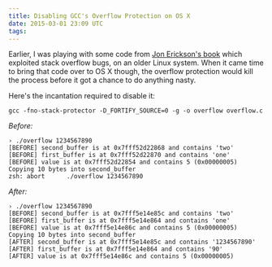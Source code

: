 ```yaml
---
title: Disabling GCC's Overflow Protection on OS X
date: 2015-03-01 23:09 UTC
tags:
---
```


Earlier, I was playing with some code from [Jon Erickson's book](http://www.nostarch.com/hacking2.htm) which exploited stack overflow bugs, on an older Linux system. When it came time to bring that code over to OS X though, the overflow protection would kill the process before it got a chance to do anything nasty.

Here's the incantation required to disable it:

`gcc -fno-stack-protector -D_FORTIFY_SOURCE=0 -g -o overflow overflow.c`

*Before:*

```
› ./overflow 1234567890
[BEFORE] second_buffer is at 0x7fff52d22868 and contains 'two'
[BEFORE] first_buffer is at 0x7fff52d22870 and contains 'one'
[BEFORE] value is at 0x7fff52d22854 and contains 5 (0x00000005)
Copying 10 bytes into second_buffer
zsh: abort      ./overflow 1234567890
```

*After:*

```
› ./overflow 1234567890
[BEFORE] second_buffer is at 0x7fff5e14e85c and contains 'two'
[BEFORE] first_buffer is at 0x7fff5e14e864 and contains 'one'
[BEFORE] value is at 0x7fff5e14e86c and contains 5 (0x00000005)
Copying 10 bytes into second_buffer
[AFTER] second_buffer is at 0x7fff5e14e85c and contains '1234567890'
[AFTER] first_buffer is at 0x7fff5e14e864 and contains '90'
[AFTER] value is at 0x7fff5e14e86c and contains 5 (0x00000005)
```